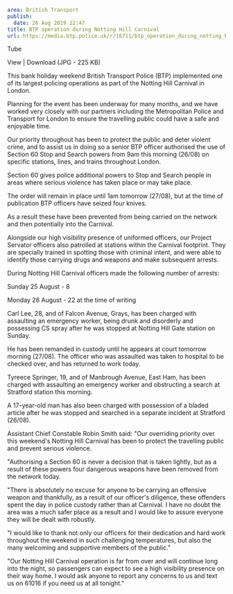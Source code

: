 ```yaml
area: British Transport
publish:
  date: 26 Aug 2019 22:47
title: BTP operation during Notting Hill Carnival
url: https://media.btp.police.uk/r/16711/btp_operation_during_notting_hill_carnival
```

Tube

View | Download (JPG - 225 KB)

This bank holiday weekend British Transport Police (BTP) implemented one of its largest policing operations as part of the Notting Hill Carnival in London.

Planning for the event has been underway for many months, and we have worked very closely with our partners including the Metropolitan Police and Transport for London to ensure the travelling public could have a safe and enjoyable time.

Our priority throughout has been to protect the public and deter violent crime, and to assist us in doing so a senior BTP officer authorised the use of Section 60 Stop and Search powers from 9am this morning (26/08) on specific stations, lines, and trains throughout London.

Section 60 gives police additional powers to Stop and Search people in areas where serious violence has taken place or may take place.

The order will remain in place until 1am tomorrow (27/08), but at the time of publication BTP officers have seized four knives.

As a result these have been prevented from being carried on the network and then potentially into the Carnival.

Alongside our high visibility presence of uniformed officers, our Project Servator officers also patrolled at stations within the Carnival footprint. They are specially trained in spotting those with criminal intent, and were able to identify those carrying drugs and weapons and make subsequent arrests.

During Notting Hill Carnival officers made the following number of arrests:

Sunday 25 August - 8

Monday 26 August - 22 at the time of writing

Carl Lee, 28, and of Falcon Avenue, Grays, has been charged with assaulting an emergency worker, being drunk and disorderly and possessing CS spray after he was stopped at Notting Hill Gate station on Sunday.

He has been remanded in custody until he appears at court tomorrow morning (27/08). The officer who was assaulted was taken to hospital to be checked over, and has returned to work today.

Tyreece Springer, 19, and of Manbrough Avenue, East Ham, has been charged with assaulting an emergency worker and obstructing a search at Stratford station this morning.

A 17-year-old man has also been charged with possession of a bladed article after he was stopped and searched in a separate incident at Stratford (26/08).

Assistant Chief Constable Robin Smith said: "Our overriding priority over this weekend's Notting Hill Carnival has been to protect the travelling public and prevent serious violence.

"Authorising a Section 60 is never a decision that is taken lightly, but as a result of these powers four dangerous weapons have been removed from the network today.

"There is absolutely no excuse for anyone to be carrying an offensive weapon and thankfully, as a result of our officer's diligence, these offenders spent the day in police custody rather than at Carnival. I have no doubt the area was a much safer place as a result and I would like to assure everyone they will be dealt with robustly.

"I would like to thank not only our officers for their dedication and hard work throughout the weekend in such challenging temperatures, but also the many welcoming and supportive members of the public."

"Our Notting Hill Carnival operation is far from over and will continue long into the night, so passengers can expect to see a high visibility presence on their way home. I would ask anyone to report any concerns to us and text us on 61016 if you need us at all tonight."
